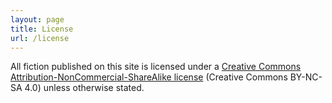 ```yaml
---
layout: page
title: License
url: /license
---
```


All fiction published on this site is licensed under a [Creative Commons Attribution-NonCommercial-ShareAlike license](http://creativecommons.org/licenses/by-nc-sa/4.0) (Creative Commons BY-NC-SA 4.0) unless otherwise stated.
